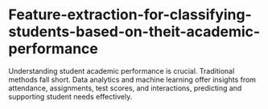# Feature-extraction-for-classifying-students-based-on-theit-academic-performance
Understanding student academic performance is crucial. Traditional methods fall short. Data analytics and machine learning offer insights from attendance, assignments, test scores, and interactions, predicting and supporting student needs effectively.
